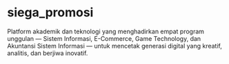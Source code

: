 # siega_promosi
Platform akademik dan teknologi yang menghadirkan empat program unggulan — Sistem Informasi, E-Commerce, Game Technology, dan Akuntansi Sistem Informasi — untuk mencetak generasi digital yang kreatif, analitis, dan berjiwa inovatif.
